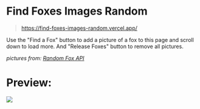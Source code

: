 # Find Foxes Images Random

> https://find-foxes-images-random.vercel.app/

Use the "Find a Fox" button to add a picture of a fox to this page and scroll down to load more.
And "Release Foxes" button to remove all pictures.

*pictures from: [Random Fox API](https://randomfox.ca/ "Random Fox API")* 

# Preview:
![](https://i.imgur.com/7PP4W7b.png)
